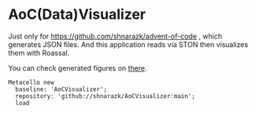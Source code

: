 # AoC(Data)Visualizer

Just only for https://github.com/shnarazk/advent-of-code , which generates JSON files.
And this application reads via STON then visualizes them with Roassal.

You can check generated figures on [there](https://github.com/shnarazk/advent-of-code/discussions/categories/show-and-tell).

```smalltalk
Metacello new
  baseline: 'AoCVisualizer';
  repository: 'github://shnarazk/AoCVisualizer:main';
  load
```
